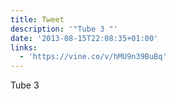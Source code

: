 ```yaml
---
title: Tweet
description: '"Tube 3 "'
date: '2013-08-15T22:08:35+01:00'
links:
  - 'https://vine.co/v/hMU9n39BuBq'
---
```

Tube 3 
